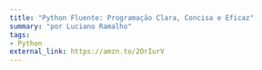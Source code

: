 ```yaml
---
title: "Python Fluente: Programação Clara, Concisa e Eficaz"
summary: "por Luciano Ramalho"
tags:
- Python
external_link: https://amzn.to/2OrIurV
---
```

